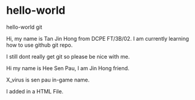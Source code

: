 # hello-world
hello-world git

Hi, my name is Tan Jin Hong from DCPE FT/3B/02.
I am currently learning how to use github git repo.

I still dont really get git so please be nice with me.

Hi my name is Hee Sen Pau, I am Jin Hong friend.

X_virus is sen pau in-game name.

I added in a HTML File.